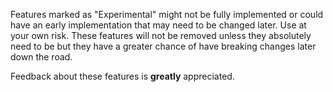 Features marked as "Experimental" might not be fully implemented or could have an early implementation that may need to be changed later.  Use at your own risk.  These features will not be removed unless they absolutely need to be but they have a greater chance of have breaking changes later down the road.

Feedback about these features is __greatly__ appreciated.

